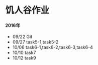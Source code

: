 # 饥人谷作业
#### 2016年
* 09/22 Git 
* 09/27 task5-1,task5-2
* 10/06 task6-1,task6-2,task6-3,task6-4
* 10/10 task7
* 10/12 task9
